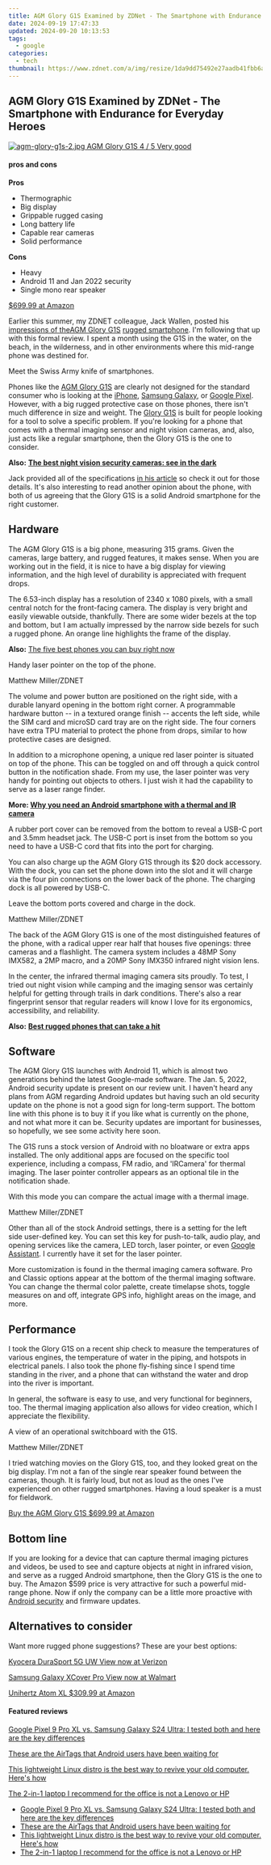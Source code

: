 ```yaml
---
title: AGM Glory G1S Examined by ZDNet - The Smartphone with Endurance for Everyday Heroes
date: 2024-09-19 17:47:33
updated: 2024-09-20 10:13:53
tags:
  - google
categories:
  - tech
thumbnail: https://www.zdnet.com/a/img/resize/1da9dd75492e27aadb41fbb6a02b26b51dd6ebbc/2022/09/20/ba53c2f7-dc81-456e-8493-9339e8fc9117/agm-glory-g1s-3.jpg?width=278&height=156&fit=crop&auto=webp
---
```


## AGM Glory G1S Examined by ZDNet - The Smartphone with Endurance for Everyday Heroes

[![agm-glory-g1s-2.jpg](https://www.zdnet.com/a/img/2022/09/21/5ac1a6d1-1388-4782-a8d8-33bb1b94697f/agm-glory-g1s-2.jpg) AGM Glory G1S 4 / 5  Very good](https://buy.geni.us/Proxy.ashx?TSID=368250&GR%5FURL=https%3A%2F%2Fwww.amazon.com%2Fdp%2FB09YYKNRPZ%3FlinkCode%3Dogi%26th%3D1%26psc%3D1%26tag%3Dzd-buy-button-20%26ascsubtag%3D%5F%5FCOM%5FCLICK%5FID%5F%5F%7Cc70aaf48-0706-4df9-8629-cd3fbb59d71f%7Cdtp&dtb=1) 

#### pros and cons

**Pros** 
* Thermographic
* Big display
* Grippable rugged casing
* Long battery life
* Capable rear cameras
* Solid performance

**Cons** 
* Heavy
* Android 11 and Jan 2022 security
* Single mono rear speaker

[$699.99 at Amazon](https://buy.geni.us/Proxy.ashx?TSID=368250&GR%5FURL=https%3A%2F%2Fwww.amazon.com%2Fdp%2FB09YYKNRPZ%3FlinkCode%3Dogi%26th%3D1%26psc%3D1%26tag%3Dzd-buy-button-20%26ascsubtag%3D%5F%5FCOM%5FCLICK%5FID%5F%5F%7Cc70aaf48-0706-4df9-8629-cd3fbb59d71f%7Cdtp&dtb=1)

Earlier this summer, my ZDNET colleague, Jack Wallen, posted his [impressions of the](https://www.zdnet.com/article/the-agm-glory-g1s-phone-boasts-an-infrared-camera-and-laser-pointer/)[AGM Glory G1S](https://www.agmmobile.com/products/us-agm-glory-g1s) [rugged smartphone](https://www.zdnet.com/article/best-rugged-phone/). I'm following that up with this formal review. I spent a month using the G1S in the water, on the beach, in the wilderness, and in other environments where this mid-range phone was destined for. 

Meet the Swiss Army knife of smartphones.

Phones like the [AGM Glory G1S](https://buy.geni.us/Proxy.ashx?TSID=368250&GR%5FURL=https%3A%2F%2Fwww.amazon.com%2FAGM-Smartphone-Unlocked-Snapdragon-Waterproof%2Fdp%2FB09YYKNRPZ%3Ftag%3Dzd-buy-button-20%26ascsubtag%3D%5F%5FCOM%5FCLICK%5FID%5F%5F%7Cc70aaf48-0706-4df9-8629-cd3fbb59d71f%7Cdtp&dtb=1) are clearly not designed for the standard consumer who is looking at the [iPhone](https://www.zdnet.com/article/best-iphone/), [Samsung Galaxy](https://www.zdnet.com/article/best-samsung-phone/), or [Google Pixel](https://www.zdnet.com/article/best-google-phone/). However, with a big rugged protective case on those phones, there isn't much difference in size and weight. The [Glory G1S](https://buy.geni.us/Proxy.ashx?TSID=368250&GR%5FURL=https%3A%2F%2Fwww.amazon.com%2FAGM-Smartphone-Unlocked-Snapdragon-Waterproof%2Fdp%2FB09YYKNRPZ%3Ftag%3Dzd-buy-button-20%26ascsubtag%3D%5F%5FCOM%5FCLICK%5FID%5F%5F%7Cc70aaf48-0706-4df9-8629-cd3fbb59d71f%7Cdtp&dtb=1) is built for people looking for a tool to solve a specific problem. If you're looking for a phone that comes with a thermal imaging sensor and night vision cameras, and, also, just acts like a regular smartphone, then the Glory G1S is the one to consider. 

**Also:** [**The best night vision security cameras: see in the dark**](https://www.zdnet.com/home-and-office/smart-home/the-best-night-vision-security-camera/)

Jack provided all of the specifications [in his article](https://www.zdnet.com/article/the-agm-glory-g1s-phone-boasts-an-infrared-camera-and-laser-pointer/#link={%22role%22:%22standard%22,%22href%22:%22https://www.zdnet.com/article/the-agm-glory-g1s-phone-boasts-an-infrared-camera-and-laser-pointer/%22,%22target%22:%22%22,%22absolute%22:%22%22,%22linkText%22:%22impressions%20of%20the%20%22}) so check it out for those details. It's also interesting to read another opinion about the phone, with both of us agreeing that the Glory G1S is a solid Android smartphone for the right customer. 

##  Hardware 

The AGM Glory G1S is a big phone, measuring 315 grams. Given the cameras, large battery, and rugged features, it makes sense. When you are working out in the field, it is nice to have a big display for viewing information, and the high level of durability is appreciated with frequent drops. 

The 6.53-inch display has a resolution of 2340 x 1080 pixels, with a small central notch for the front-facing camera. The display is very bright and easily viewable outside, thankfully. There are some wider bezels at the top and bottom, but I am actually impressed by the narrow side bezels for such a rugged phone. An orange line highlights the frame of the display. 

**Also:** [The five best phones you can buy right now](https://www.zdnet.com/article/best-phone/)

Handy laser pointer on the top of the phone.

Matthew Miller/ZDNET

The volume and power button are positioned on the right side, with a durable lanyard opening in the bottom right corner. A programmable hardware button -- in a textured orange finish -- accents the left side, while the SIM card and microSD card tray are on the right side. The four corners have extra TPU material to protect the phone from drops, similar to how protective cases are designed. 

In addition to a microphone opening, a unique red laser pointer is situated on top of the phone. This can be toggled on and off through a quick control button in the notification shade. From my use, the laser pointer was very handy for pointing out objects to others. I just wish it had the capability to serve as a laser range finder. 

**More: [Why you need an Android smartphone with a thermal and IR camera](https://www.zdnet.com/article/why-you-need-an-android-smartphone-with-a-thermal-and-ir-camera/)**

A rubber port cover can be removed from the bottom to reveal a USB-C port and 3.5mm headset jack. The USB-C port is inset from the bottom so you need to have a USB-C cord that fits into the port for charging. 

You can also charge up the AGM Glory G1S through its $20 dock accessory. With the dock, you can set the phone down into the slot and it will charge via the four pin connections on the lower back of the phone. The charging dock is all powered by USB-C. 

Leave the bottom ports covered and charge in the dock.

Matthew Miller/ZDNET

The back of the AGM Glory G1S is one of the most distinguished features of the phone, with a radical upper rear half that houses five openings: three cameras and a flashlight. The camera system includes a 48MP Sony IMX582, a 2MP macro, and a 20MP Sony IMX350 infrared night vision lens. 

In the center, the infrared thermal imaging camera sits proudly. To test, I tried out night vision while camping and the imaging sensor was certainly helpful for getting through trails in dark conditions. There's also a rear fingerprint sensor that regular readers will know I love for its ergonomics, accessibility, and reliability. 

**Also:** [**Best rugged phones that can take a hit**](https://www.zdnet.com/article/best-rugged-phone/)

##  Software 

The AGM Glory G1S launches with Android 11, which is almost two generations behind the latest Google-made software. The Jan. 5, 2022, Android security update is present on our review unit. I haven't heard any plans from AGM regarding Android updates but having such an old security update on the phone is not a good sign for long-term support. The bottom line with this phone is to buy it if you like what is currently on the phone, and not what more it can be. Security updates are important for businesses, so hopefully, we see some activity here soon. 

The G1S runs a stock version of Android with no bloatware or extra apps installed. The only additional apps are focused on the specific tool experience, including a compass, FM radio, and 'IRCamera' for thermal imaging. The laser pointer controller appears as an optional tile in the notification shade. 

With this mode you can compare the actual image with a thermal image.

Matthew Miller/ZDNET

Other than all of the stock Android settings, there is a setting for the left side user-defined key. You can set this key for push-to-talk, audio play, and opening services like the camera, LED torch, laser pointer, or even [Google Assistant](https://www.zdnet.com/article/smart-home-standard-google-matter-coming-later-this-year/). I currently have it set for the laser pointer. 

More customization is found in the thermal imaging camera software. Pro and Classic options appear at the bottom of the thermal imaging software. You can change the thermal color palette, create timelapse shots, toggle measures on and off, integrate GPS info, highlight areas on the image, and more. 

##  Performance 

I took the Glory G1S on a recent ship check to measure the temperatures of various engines, the temperature of water in the piping, and hotspots in electrical panels. I also took the phone fly-fishing since I spend time standing in the river, and a phone that can withstand the water and drop into the river is important. 

In general, the software is easy to use, and very functional for beginners, too. The thermal imaging application also allows for video creation, which I appreciate the flexibility. 

A view of an operational switchboard with the G1S.

Matthew Miller/ZDNET

I tried watching movies on the Glory G1S, too, and they looked great on the big display. I'm not a fan of the single rear speaker found between the cameras, though. It is fairly loud, but not as loud as the ones I've experienced on other rugged smartphones. Having a loud speaker is a must for fieldwork. 

[Buy the AGM Glory G1S $699.99 at Amazon](https://buy.geni.us/Proxy.ashx?TSID=368250&GR%5FURL=https%3A%2F%2Fwww.amazon.com%2Fdp%2FB09YYKNRPZ%3FlinkCode%3Dogi%26th%3D1%26psc%3D1%26tag%3Dzd-buy-button-20%26ascsubtag%3D%5F%5FCOM%5FCLICK%5FID%5F%5F%7Cc70aaf48-0706-4df9-8629-cd3fbb59d71f%7Cdtp&dtb=1)

##  Bottom line 

If you are looking for a device that can capture thermal imaging pictures and videos, be used to see and capture objects at night in infrared vision, and serve as a rugged Android smartphone, then the Glory G1S is the one to buy. The Amazon $599 price is very attractive for such a powerful mid-range phone. Now if only the company can be a little more proactive with [Android security](https://www.zdnet.com/article/android-security-how-this-new-malware-has-become-a-top-smartphone-threat/) and firmware updates. 

##  Alternatives to consider 

Want more rugged phone suggestions? These are your best options: 

[Kyocera DuraSport 5G UW View now at Verizon](https://www.anrdoezrs.net/links/9041660/type/dlg/sid/zd-%5F%5FCOM%5FCLICK%5FID%5F%5F-dtp/https://www.verizon.com/smartphones/kyocera-durasport-5g-uw)

[Samsung Galaxy XCover Pro View now at Walmart](https://goto.walmart.com/c/5597632/565706/9383?sharedId=zdnet&u=https%3A%2F%2Fwww.walmart.com%2Fip%2FSamsung-Galaxy-XCover-Pro-Black-64GB%2F142166714%3F&subId1=zd-__COM_CLICK_ID__-dtp)

[Unihertz Atom XL $309.99 at Amazon](https://buy.geni.us/Proxy.ashx?TSID=368250&GR%5FURL=https%3A%2F%2Fwww.amazon.com%2Fdp%2FB08JLT512D%3FlinkCode%3Dogi%26th%3D1%26psc%3D1%26tag%3Dzd-buy-button-20%26ascsubtag%3D%5F%5FCOM%5FCLICK%5FID%5F%5F%7Cc70aaf48-0706-4df9-8629-cd3fbb59d71f%7Cdtp&dtb=1)

#### Featured reviews

[Google Pixel 9 Pro XL vs. Samsung Galaxy S24 Ultra: I tested both and here are the key differences](https://www.zdnet.com/article/google-pixel-9-pro-xl-vs-samsung-galaxy-s24-ultra/ "Google Pixel 9 Pro XL vs. Samsung Galaxy S24 Ultra: I tested both and here are the key differences")

[These are the AirTags that Android users have been waiting for](https://www.zdnet.com/article/these-are-the-airtags-that-android-users-have-been-waiting-for/ "These are the AirTags that Android users have been waiting for")

[This lightweight Linux distro is the best way to revive your old computer. Here's how](https://www.zdnet.com/article/this-lightweight-linux-distro-is-the-best-way-to-revive-your-old-computer-heres-how/ "This lightweight Linux distro is the best way to revive your old computer. Here's how")

[The 2-in-1 laptop I recommend for the office is not a Lenovo or HP](https://www.zdnet.com/article/the-2-in-1-laptop-i-recommend-for-the-office-is-not-a-lenovo-or-hp/ "The 2-in-1 laptop I recommend for the office is not a Lenovo or HP")

* [Google Pixel 9 Pro XL vs. Samsung Galaxy S24 Ultra: I tested both and here are the key differences](https://www.zdnet.com/article/google-pixel-9-pro-xl-vs-samsung-galaxy-s24-ultra/ "Google Pixel 9 Pro XL vs. Samsung Galaxy S24 Ultra: I tested both and here are the key differences")
* [These are the AirTags that Android users have been waiting for](https://www.zdnet.com/article/these-are-the-airtags-that-android-users-have-been-waiting-for/ "These are the AirTags that Android users have been waiting for")
* [This lightweight Linux distro is the best way to revive your old computer. Here's how](https://www.zdnet.com/article/this-lightweight-linux-distro-is-the-best-way-to-revive-your-old-computer-heres-how/ "This lightweight Linux distro is the best way to revive your old computer. Here's how")
* [The 2-in-1 laptop I recommend for the office is not a Lenovo or HP](https://www.zdnet.com/article/the-2-in-1-laptop-i-recommend-for-the-office-is-not-a-lenovo-or-hp/ "The 2-in-1 laptop I recommend for the office is not a Lenovo or HP")

<ins class="adsbygoogle"
     style="display:block"
     data-ad-format="autorelaxed"
     data-ad-client="ca-pub-7571918770474297"
     data-ad-slot="1223367746"></ins>



<ins class="adsbygoogle"
     style="display:block"
     data-ad-client="ca-pub-7571918770474297"
     data-ad-slot="8358498916"
     data-ad-format="auto"
     data-full-width-responsive="true"></ins>
